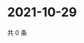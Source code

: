 # 2021-10-29

共 0 条

<!-- BEGIN WEIBO -->
<!-- 最后更新时间 Fri Oct 29 2021 22:08:23 GMT+0800 (China Standard Time) -->

<!-- END WEIBO -->
